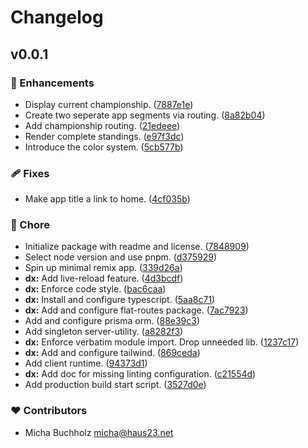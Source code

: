 # Changelog


## v0.0.1


### 🚀 Enhancements

- Display current championship. ([7887e1e](https://github.com/haus23/runde-tips/commit/7887e1e))
- Create two seperate app segments via routing. ([8a82b04](https://github.com/haus23/runde-tips/commit/8a82b04))
- Add championship routing. ([21edeee](https://github.com/haus23/runde-tips/commit/21edeee))
- Render complete standings. ([e97f3dc](https://github.com/haus23/runde-tips/commit/e97f3dc))
- Introduce the color system. ([5cb577b](https://github.com/haus23/runde-tips/commit/5cb577b))

### 🩹 Fixes

- Make app title a link to home. ([4cf035b](https://github.com/haus23/runde-tips/commit/4cf035b))

### 🏡 Chore

- Initialize package with readme and license. ([7848909](https://github.com/haus23/runde-tips/commit/7848909))
- Select node version and use pnpm. ([d375929](https://github.com/haus23/runde-tips/commit/d375929))
- Spin up minimal remix app. ([339d26a](https://github.com/haus23/runde-tips/commit/339d26a))
- **dx:** Add live-reload feature. ([4d3bcdf](https://github.com/haus23/runde-tips/commit/4d3bcdf))
- **dx:** Enforce code style. ([bac6caa](https://github.com/haus23/runde-tips/commit/bac6caa))
- **dx:** Install and configure typescript. ([5aa8c71](https://github.com/haus23/runde-tips/commit/5aa8c71))
- **dx:** Add and configure flat-routes package. ([7ac7923](https://github.com/haus23/runde-tips/commit/7ac7923))
- Add and configure prisma orm. ([88e39c3](https://github.com/haus23/runde-tips/commit/88e39c3))
- Add singleton server-utility. ([a8282f3](https://github.com/haus23/runde-tips/commit/a8282f3))
- **dx:** Enforce verbatim module import. Drop unneeded lib. ([1237c17](https://github.com/haus23/runde-tips/commit/1237c17))
- **dx:** Add and configure tailwind. ([869ceda](https://github.com/haus23/runde-tips/commit/869ceda))
- Add client runtime. ([94373d1](https://github.com/haus23/runde-tips/commit/94373d1))
- **dx:** Add doc for missing linting configuration. ([c21554d](https://github.com/haus23/runde-tips/commit/c21554d))
- Add production build start script. ([3527d0e](https://github.com/haus23/runde-tips/commit/3527d0e))

### ❤️ Contributors

- Micha Buchholz <micha@haus23.net>

